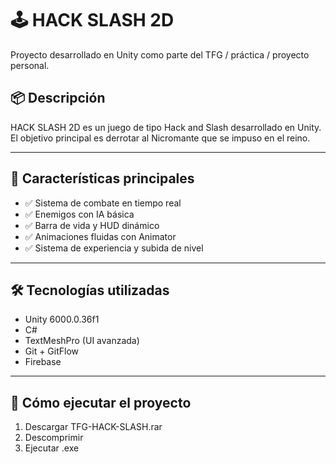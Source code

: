 # 🕹️ HACK SLASH 2D

Proyecto desarrollado en Unity como parte del TFG / práctica / proyecto personal.

## 📦 Descripción

HACK SLASH 2D es un juego de tipo Hack and Slash desarrollado en Unity. El objetivo principal es derrotar al Nicromante que se impuso en el reino.

---

## 🚀 Características principales

- ✅ Sistema de combate en tiempo real
- ✅ Enemigos con IA básica
- ✅ Barra de vida y HUD dinámico
- ✅ Animaciones fluidas con Animator
- ✅ Sistema de experiencia y subida de nivel

---

## 🛠️ Tecnologías utilizadas

- Unity 6000.0.36f1
- C#
- TextMeshPro (UI avanzada)
- Git + GitFlow
- Firebase

---

## 🧪 Cómo ejecutar el proyecto

1. Descargar TFG-HACK-SLASH.rar
2. Descomprimir
3. Ejecutar .exe

